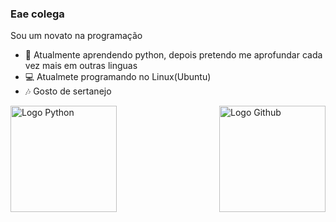 ### Eae colega

Sou um novato na programação

- 🔭 Atualmente aprendendo python, depois pretendo me aprofundar cada vez mais em outras linguas
- 💻 Atualmete programando no Linux(Ubuntu)
- 🎶 Gosto de sertanejo

<img align="right" alt="Logo Github" height="170px" src="https://logosmarcas.net/wp-content/uploads/2020/12/GitHub-Logo.png">
<img align="left" alt="Logo Python" height="170px" src="https://encrypted-tbn0.gstatic.com/images?q=tbn:ANd9GcTKE5n8kjLnZiVXM1neqyYWilJ2F-ka9V3duw&usqp=CAU">
